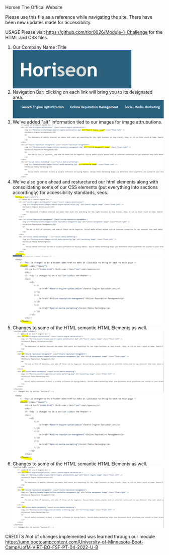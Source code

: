 Horsen The Offical Website

Please use this file as a reference while navigating the site. There have been new updates made for accessibility.

USAGE
Please visit https://github.com/tlor0026/Module-1-Challenge for the HTML and CSS files.

1. Our Company Name :Title
![alt text](Develop/assets/images/Horseon%20Title.PNG)
2. Navigation Bar: clicking on each link will bring you to its designated area.
![alt text](Develop/assets/images/Navigation.PNG)
3. We've added "alt" information tied to our images for image attrubutions.
![alt text](Develop/assets/images/Alt%20Texts.PNG)
4. We've also gone ahead and resturctured our html elements along with consolidating some of our CSS elements (put everything into sections accordingly) for accessibility standards, seos.
![alt text](Develop/assets/images/Sections.PNG)
![alt text](Develop/assets/images/header.PNG)
5. Changes to some of the HTML semantic HTML Elements as well.
![alt text](Develop/assets/images/Id%20elements.PNG)
![alt text](Develop/assets/images/header.PNG)
5. Changes to some of the HTML semantic HTML Elements as well.
![alt text](Develop/assets/images/Id%20elements.PNG)

CREDITS
Alot of changes implemented was learned through our module https://umn.bootcampcontent.com/University-of-Minnesota-Boot-Camp/UofM-VIRT-BO-FSF-PT-04-2022-U-B
